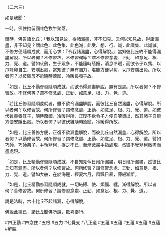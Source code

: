 （二六三）

如是我聞：

一時，佛住拘留國雜色牧牛聚落。

爾時，佛告諸比丘：「我以知見故，得諸漏盡，非不知見。云何以知見故，得諸漏盡，非不知見？謂此色、此色集、此色滅；此受、想、行、識，此識集、此識滅。不修方便隨順成就，而用心求：『令我諸漏盡，心得解脫。』當知彼比丘終不能得漏盡解脫。所以者何？不修習故。不修習何等？謂不修習念處、正勤、如意足、根、力、覺、道。譬如伏鷄，生子眾多，不能隨時蔭餾，消息冷暖，而欲令子以觜、以爪啄卵自生，安隱出㲉，當知彼子無有自力，堪能方便以觜、以爪安隱出㲉。所以者何？以彼雞母不能隨時蔭餾，冷暖長養子故。

「如是，比丘不勤修習隨順成就，而欲令得漏盡解脫，無有是處。所以者何？不修習故。不修何等？謂不修念處、正勤、如意足、根、力、覺、道。

「若比丘修習隨順成就者，雖不欲令漏盡解脫，而彼比丘自然漏盡，心得解脫。所以者何？以修習故。何所修習？謂修念處、正勤、如意足、根、力、覺、道。如彼伏雞善養其子，隨時蔭餾，冷暖得所，正復不欲令子方便自啄卵出，然其諸子自能方便安隱出㲉。所以者何？以彼伏雞隨時蔭餾，冷暖得所故。

「如是，比丘善修方便，正復不欲漏盡解脫，而彼比丘自然漏盡，心得解脫。所以者何？以勤修習故。何所修習？謂修念處、正勤、如意足、根、力、覺、道。譬如巧師、巧師弟子，手執斧柯，捉之不已，漸漸微盡手指處現，然彼不覺斧柯微盡而盡處現。

「如是，比丘精勤修習隨順成就，不自知見今日爾所漏盡，明日爾所漏盡，然彼比丘知有漏盡。所以者何？以修習故。何所修習？謂修習念處、正勤、如意足、根、力、覺、道。譬如大舶，在於海邊，經夏六月，風飄日暴，藤綴漸斷。

「如是，比丘精勤修習隨順成就，一切結縛、使、煩惱、纏，漸得解脫。所以者何？善修習故。何所修習？謂修習念處、正勤、如意足、根、力、覺、道。」

說是法時，六十比丘不起諸漏，心得解脫。

佛說此經已，諸比丘聞佛所說，歡喜奉行。



#四正勤
#四念住
#五根
#五力
#七覺支
#八正道
#五蘊
#五蘊
#五蘊
#五蘊
#五蘊
#解脫
